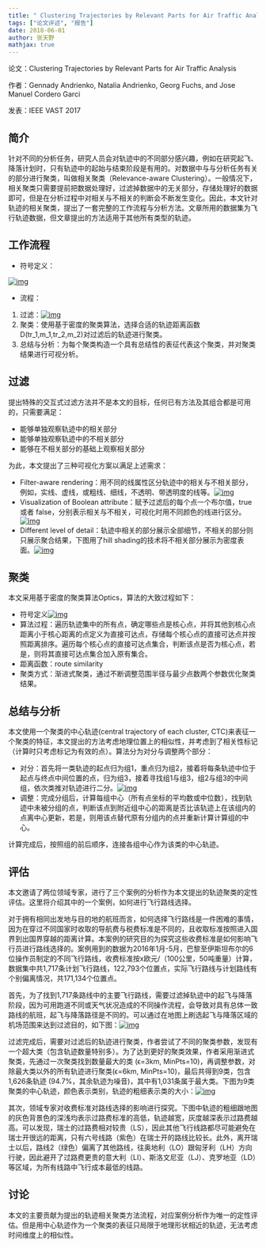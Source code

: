 ```yaml
---
title: " Clustering Trajectories by Relevant Parts for Air Traffic Analysis"
tags: ["论文评述", "报告"]
date: 2018-06-01
author: 张天野
mathjax: true
---
```

论文：Clustering Trajectories by Relevant Parts for Air Traffic Analysis

作者：Gennady Andrienko, Natalia Andrienko, Georg Fuchs, and Jose Manuel Cordero Garci

发表：IEEE VAST 2017

## 简介

针对不同的分析任务，研究人员会对轨迹中的不同部分感兴趣，例如在研究起飞、降落计划时，只有轨迹中的起始与结束阶段是有用的。对数据中与与分析任务有关的部分进行聚类，叫做相关聚类（Relevance-aware Clustering）。一般情况下，相关聚类只需要提前把数据处理好，过滤掉数据中的无关部分，存储处理好的数据即可，但是在分析过程中对相关与不相关的判断会不断发生变化。因此，本文针对轨迹的相关聚类，提出了一套完整的工作流程与分析方法。文章所用的数据集为飞行轨迹数据，但文章提出的方法适用于其他所有类型的轨迹。

## 工作流程

- 符号定义：

 

[![img](http://www.cad.zju.edu.cn/home/vagblog/wp-content/uploads/2018/06/1.png)](http://www.cad.zju.edu.cn/home/vagblog/wp-content/uploads/2018/06/1.png)

- 流程：

1. 过滤：[![img](http://www.cad.zju.edu.cn/home/vagblog/wp-content/uploads/2018/06/21.png)](http://www.cad.zju.edu.cn/home/vagblog/wp-content/uploads/2018/06/21.png)[
   ](http://www.cad.zju.edu.cn/home/vagblog/wp-content/uploads/2018/06/2.png)
2. 聚类：使用基于密度的聚类算法，选择合适的轨迹距离函数D(tr_1,m_1,tr_2,m_2)对过滤后的轨迹进行聚类。
3. 总结与分析：为每个聚类构造一个具有总结性的表征代表这个聚类，并对聚类结果进行可视分析。

## 过滤

提出特殊的交互式过滤方法并不是本文的目标，任何已有方法及其组合都是可用的，只需要满足：

- 能够单独观察轨迹中的相关部分
- 能够单独观察轨迹中的不相关部分
- 能够在不相关部分的基础上观察相关部分

为此，本文提出了三种可视化方案以满足上述需求：

- Filter-aware rendering：用不同的线属性区分轨迹中的相关与不相关部分，例如，实线、虚线，或粗线、细线，不透明、带透明度的线等。[![img](http://www.cad.zju.edu.cn/home/vagblog/wp-content/uploads/2018/06/3.png)](http://www.cad.zju.edu.cn/home/vagblog/wp-content/uploads/2018/06/3.png)
- Visualization of Boolean attribute：赋予过滤后的每个点一个布尔值，true 或者 false，分别表示相关与不相关，可视化时用不同颜色的线进行区分。[![img](http://www.cad.zju.edu.cn/home/vagblog/wp-content/uploads/2018/06/4.png)](http://www.cad.zju.edu.cn/home/vagblog/wp-content/uploads/2018/06/4.png)
- Different level of detail：轨迹中相关的部分展示全部细节，不相关的部分则只展示聚合结果，下图用了hill shading的技术将不相关部分展示为密度表面。[![img](http://www.cad.zju.edu.cn/home/vagblog/wp-content/uploads/2018/06/5.png)](http://www.cad.zju.edu.cn/home/vagblog/wp-content/uploads/2018/06/5.png)

## 聚类

本文采用基于密度的聚类算法Optics，算法的大致过程如下：

- 符号定义[![img](http://www.cad.zju.edu.cn/home/vagblog/wp-content/uploads/2018/06/6.png)](http://www.cad.zju.edu.cn/home/vagblog/wp-content/uploads/2018/06/6.png)
- 算法过程：遍历轨迹集中的所有点，确定哪些点是核心点，并将其他到核心点距离小于核心距离的点定义为直接可达点，存储每个核心点的直接可达点并按照距离排序。遍历每个核心点的直接可达点集合，判断该点是否为核心点，若是，则将其直接可达点集合加入原有集合。
- 距离函数：route similarity
- 聚类方式：渐进式聚类，通过不断调整范围半径与最少点数两个参数优化聚类结果。

## 总结与分析

本文使用一个聚类的中心轨迹(central trajectory of each cluster, CTC)来表征一个聚类的特征，本文提出的方法考虑地理位置上的相似性，并考虑到了相关性标记（计算时只考虑标记为有效的点）。算法分为对分与调整两个部分：

- 对分：首先将一类轨迹的起点归为组1，重点归为组2，接着将每条轨迹中位于起点与终点中间位置的点，归为组3，接着寻找组1与组3，组2与组3的中间组，依次类推对轨迹进行二分。[![img](http://www.cad.zju.edu.cn/home/vagblog/wp-content/uploads/2018/06/7.png)](http://www.cad.zju.edu.cn/home/vagblog/wp-content/uploads/2018/06/7.png)
- 调整：完成分组后，计算每组中心（所有点坐标的平均数或中位数），找到轨迹中未被分组的点，判断该点到附近组中心的距离是否比该轨迹上在该组内的点离中心更新，若是，则用该点替代原有分组内的点并重新计算计算组的中心。

计算完成后，按照组的前后顺序，连接各组中心作为该类的中心轨迹。

## 评估

本文邀请了两位领域专家，进行了三个案例的分析作为本文提出的轨迹聚类的定性评估。这里将介绍其中的一个案例，如何进行飞行路线选择。

对于拥有相同出发地与目的地的航班而言，如何选择飞行路线是一件困难的事情，因为在穿过不同国家时收取的导航费与税费标准是不同的，且收取标准按照进入国界到出国界穿越的距离计算。本案例的研究目的为探究这些收费标准是如何影响飞行员进行路线选择的。案例用到的数据为2016年1月-5月，巴黎至伊斯坦布尔的6位操作员制定的不同飞行路线，收费标准按x欧元/（100公里，50吨重量）计算，数据集中共1,717条计划飞行路线，122,793个位置点，实际飞行路线与计划路线有个别偏离情况，共171,134个位置点。

首先，为了找到1,717条路线中的主要飞行路线，需要过滤掉轨迹中的起飞与降落阶段，因为可用跑道不同或天气状况造成的不同操作流程，会导致对具有总体一致路线的航班，起飞与降落路径是不同的。可以通过在地图上刷选起飞与降落区域的机场范围来达到过滤目的，如下图：[![img](http://www.cad.zju.edu.cn/home/vagblog/wp-content/uploads/2018/06/8.png)](http://www.cad.zju.edu.cn/home/vagblog/wp-content/uploads/2018/06/8.png)

过滤完成后，需要对过滤后的轨迹进行聚类，作者尝试了不同的聚类参数，发现有一个超大类（包含轨迹数量特别多）。为了达到更好的聚类效果，作者采用渐进式聚类，先通过一次聚类找到数量最大的类 (ϵ=3km, MinPts=10)，再调整参数，对除最大类以外的所有轨迹进行聚类(ϵ=6km, MinPts=10)，最后共得到9类，包含1,626条轨迹 (94.7%，其余轨迹为噪音)，其中有1,031条属于最大类。下图为9类聚类的中心轨迹，颜色表示类别，轨迹的粗细表示类的大小：[![img](http://www.cad.zju.edu.cn/home/vagblog/wp-content/uploads/2018/06/9.png)](http://www.cad.zju.edu.cn/home/vagblog/wp-content/uploads/2018/06/9.png)

其次，领域专家对收费标准对路线选择的影响进行探究。下图中轨迹的粗细跟地图的灰色背景色的深浅均表示过路费标准的高低，轨迹越宽，灰度越深表示过路费越高。可以发现，瑞士的过路费相对较贵（LS），因此其他飞行线路都尽可能避免在瑞士开很远的距离，只有六号线路（紫色）在瑞士开的路线比较长。此外，离开瑞士以后，路线2（绿色）偏离了其他路线，往奥地利（LO）跟匈牙利（LH）方向行驶，因此避开了过路费更贵的意大利（LI）、斯洛文尼亚（LJ）、克罗地亚（LD）等区域，为所有线路中飞行成本最低的线路。

## 讨论

本文的主要贡献为提出的轨迹相关聚类方法流程，对应案例分析作为唯一的定性评估。但是用中心轨迹作为一个聚类的表征只局限于地理形状相近的轨迹，无法考虑时间维度上的相似性。